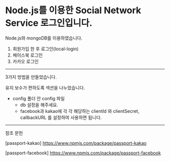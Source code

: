 # Node.js를 이용한 Social Network Service 로그인입니다.



Node.js와 mongoDB를 이용하였습니다.

1. 회원가입 한 후 로그인(local-login)
2. 페이스북 로그인
3. 카카오 로그인

---

3가지 방법을 만들었습니다.

유지 보수가 편하도록 섹션을 나누었습니다.

+ config 폴더 안 config 파일
  + db 설정을 해주세요.
  + facebook과 kakao에 각 각 해당하는 clientId 와 clientSecret, callbackURL 를 설정하여 사용하면 됩니다.

---

참조 문헌

[passport-kakao] <https://www.npmjs.com/package/passport-kakao>

[passport-facebook] <https://www.npmjs.com/package/passport-facebook>
